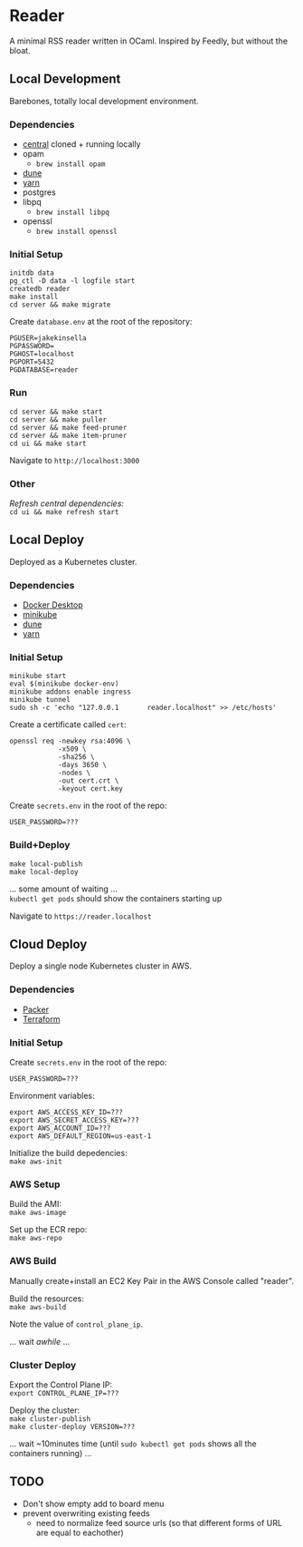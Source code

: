# Reader

A minimal RSS reader written in OCaml. Inspired by Feedly, but without the bloat.  

## Local Development
Barebones, totally local development environment.  

### Dependencies
 - [central](https://github.com/TheLocust3/central) cloned + running locally
 - opam
   - `brew install opam`
 - [dune](https://dune.build)
 - [yarn](https://yarnpkg.com)
 - postgres
 - libpq
   - `brew install libpq`
 - openssl
   - `brew install openssl`

### Initial Setup
`initdb data`  
`pg_ctl -D data -l logfile start`  
`createdb reader`  
`make install`  
`cd server && make migrate`  
  
Create `database.env` at the root of the repository:
```
PGUSER=jakekinsella
PGPASSWORD=
PGHOST=localhost
PGPORT=5432
PGDATABASE=reader
```

### Run
`cd server && make start`  
`cd server && make puller`  
`cd server && make feed-pruner`  
`cd server && make item-pruner`  
`cd ui && make start`  
  
Navigate to `http://localhost:3000`  

### Other
*Refresh central dependencies:*  
`cd ui && make refresh start`  

## Local Deploy
Deployed as a Kubernetes cluster.  

### Dependencies
 - [Docker Desktop](https://www.docker.com/products/docker-desktop/)
 - [minikube](https://minikube.sigs.k8s.io/docs/)
 - [dune](https://dune.build)
 - [yarn](https://yarnpkg.com)

### Initial Setup

`minikube start`  
`eval $(minikube docker-env)`  
`minikube addons enable ingress`  
`minikube tunnel`  
`sudo sh -c 'echo "127.0.0.1       reader.localhost" >> /etc/hosts'`
  
Create a certificate called `cert`:
```
openssl req -newkey rsa:4096 \
            -x509 \
            -sha256 \
            -days 3650 \
            -nodes \
            -out cert.crt \
            -keyout cert.key
```
  
Create `secrets.env` in the root of the repo:
```
USER_PASSWORD=???
```

### Build+Deploy
`make local-publish`  
`make local-deploy`  

... some amount of waiting ...  
`kubectl get pods` should show the containers starting up  
  
Navigate to `https://reader.localhost`  

## Cloud Deploy
Deploy a single node Kubernetes cluster in AWS.  

### Dependencies
 - [Packer](http://packer.io)
 - [Terraform](https://www.terraform.io)

### Initial Setup

Create `secrets.env` in the root of the repo:
```
USER_PASSWORD=???
```
  
Environment variables:
```
export AWS_ACCESS_KEY_ID=???
export AWS_SECRET_ACCESS_KEY=???
export AWS_ACCOUNT_ID=???
export AWS_DEFAULT_REGION=us-east-1
```
  
Initialize the build depedencies:  
`make aws-init`

### AWS Setup
Build the AMI:  
`make aws-image`

Set up the ECR repo:  
`make aws-repo`

### AWS Build
Manually create+install an EC2 Key Pair in the AWS Console called "reader".  

Build the resources:  
`make aws-build`  
  
Note the value of `control_plane_ip`.  
  
... wait _awhile_ ...  

### Cluster Deploy

Export the Control Plane IP:  
`export CONTROL_PLANE_IP=???`  

Deploy the cluster:  
`make cluster-publish`  
`make cluster-deploy VERSION=???`  

... wait \~10minutes time (until `sudo kubectl get pods` shows all the containers running) ...  

## TODO
 - Don't show empty add to board menu
 - prevent overwriting existing feeds
   - need to normalize feed source urls (so that different forms of URL are equal to eachother)
